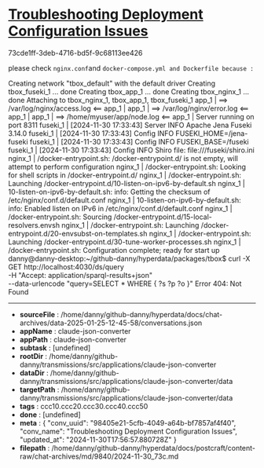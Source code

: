 # [Troubleshooting Deployment Configuration Issues](https://claude.ai/chat/98405e21-5cfb-4049-a64b-bf7857af4f40)

73cde1ff-3deb-4716-bd5f-9c68113ee426

please check `nginx.conf`and `docker-compose.yml and Dockerfile because :`

Creating network "tbox_default" with the default driver
Creating tbox_fuseki_1 ... done
Creating tbox_app_1    ... done
Creating tbox_nginx_1  ... done
Attaching to tbox_nginx_1, tbox_app_1, tbox_fuseki_1
app_1     | ==> /var/log/nginx/access.log <==
app_1     | 
app_1     | ==> /var/log/nginx/error.log <==
app_1     | 
app_1     | ==> /home/myuser/app/node.log <==
app_1     | Server running on port 8311
fuseki_1  | [2024-11-30 17:33:43] Server     INFO  Apache Jena Fuseki 3.14.0
fuseki_1  | [2024-11-30 17:33:43] Config     INFO  FUSEKI_HOME=/jena-fuseki
fuseki_1  | [2024-11-30 17:33:43] Config     INFO  FUSEKI_BASE=/fuseki
fuseki_1  | [2024-11-30 17:33:43] Config     INFO  Shiro file: file:///fuseki/shiro.ini
nginx_1   | /docker-entrypoint.sh: /docker-entrypoint.d/ is not empty, will attempt to perform configuration
nginx_1   | /docker-entrypoint.sh: Looking for shell scripts in /docker-entrypoint.d/
nginx_1   | /docker-entrypoint.sh: Launching /docker-entrypoint.d/10-listen-on-ipv6-by-default.sh
nginx_1   | 10-listen-on-ipv6-by-default.sh: info: Getting the checksum of /etc/nginx/conf.d/default.conf
nginx_1   | 10-listen-on-ipv6-by-default.sh: info: Enabled listen on IPv6 in /etc/nginx/conf.d/default.conf
nginx_1   | /docker-entrypoint.sh: Sourcing /docker-entrypoint.d/15-local-resolvers.envsh
nginx_1   | /docker-entrypoint.sh: Launching /docker-entrypoint.d/20-envsubst-on-templates.sh
nginx_1   | /docker-entrypoint.sh: Launching /docker-entrypoint.d/30-tune-worker-processes.sh
nginx_1   | /docker-entrypoint.sh: Configuration complete; ready for start up
danny@danny-desktop:~/github-danny/hyperdata/packages/tbox$ curl -X GET http://localhost:4030/ds/query \
  -H "Accept: application/sparql-results+json" \
  --data-urlencode "query=SELECT * WHERE { ?s ?p ?o }"
Error 404: Not Found

---

* **sourceFile** : /home/danny/github-danny/hyperdata/docs/chat-archives/data-2025-01-25-12-45-58/conversations.json
* **appName** : claude-json-converter
* **appPath** : claude-json-converter
* **subtask** : [undefined]
* **rootDir** : /home/danny/github-danny/transmissions/src/applications/claude-json-converter
* **dataDir** : /home/danny/github-danny/transmissions/src/applications/claude-json-converter/data
* **targetPath** : /home/danny/github-danny/transmissions/src/applications/claude-json-converter/data
* **tags** : ccc10.ccc20.ccc30.ccc40.ccc50
* **done** : [undefined]
* **meta** : {
  "conv_uuid": "98405e21-5cfb-4049-a64b-bf7857af4f40",
  "conv_name": "Troubleshooting Deployment Configuration Issues",
  "updated_at": "2024-11-30T17:56:57.880728Z"
}
* **filepath** : /home/danny/github-danny/hyperdata/docs/postcraft/content-raw/chat-archives/md/9840/2024-11-30_73c.md